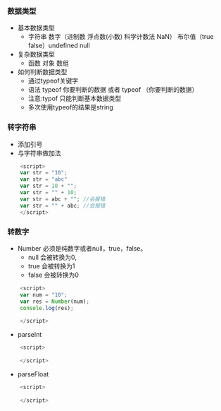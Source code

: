 ### 数据类型
- 基本数据类型
	- 字符串 数字（进制数 浮点数(小数) 科学计数法 NaN） 布尔值（true false）undefined null
- 复杂数据类型
	- 函数 对象 数组
- 如何判断数据类型
	- 通过typeof关键字 
	- 语法 typeof 你要判断的数据 或者  typeof （你要判断的数据）
	- 注意:typof 只能判断基本数据类型
	- 多次使用typeof的结果是string

### 转字符串
- 添加引号
- 与字符串做加法
```javascript
	<script>
	var str = "10";
	var str = "abc"
	var str = 10 + "";
	var str = "" + 10;
	var str = abc + ""; //会报错
	var str = "" + abc; //会报错
	</script>
```
### 转数字
- Number 必须是纯数字或者null，true，false。
	- null 会被转换为0,
	- true 会被转换为1
	- false 会被转换为0
```javascript
	<script>
	var num = "10";
	var res = Number(num);
	console.log(res);
	
	</script>
```
- parseInt
```javascript
	<script>
	
	</script>
```
- parseFloat
```javascript
	<script>
	
	</script>
```
